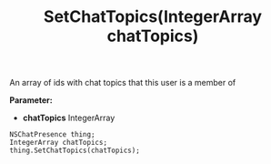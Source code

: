 ﻿---
uid: crmscript_ref_NSChatPresence_SetChatTopics
title: SetChatTopics(IntegerArray chatTopics)
intellisense: NSChatPresence.SetChatTopics
keywords: NSChatPresence, GetChatTopics
so.topic: reference
---

An array of ids with chat topics that this user is a member of

**Parameter:** 
 - **chatTopics** IntegerArray

```crmscript
NSChatPresence thing;
IntegerArray chatTopics;
thing.SetChatTopics(chatTopics);
```


